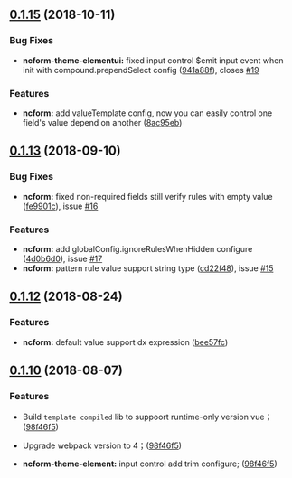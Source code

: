 <a name="0.1.15"></a>
## [0.1.15](https://github.com/vipshop/ncform/compare/v0.1.14...v) (2018-10-11)

### Bug Fixes

* **ncform-theme-elementui:** fixed input control $emit input event when init with compound.prependSelect config ([941a88f](https://github.com/vipshop/ncform/commit/941a88f)), closes [#19](https://github.com/vipshop/ncform/issues/19)

### Features

* **ncform:** add valueTemplate config, now you can easily control one field's value depend on another ([8ac95eb](https://github.com/vipshop/ncform/commit/8ac95eb))

<a name="0.1.13"></a>
## [0.1.13](https://github.com/vipshop/ncform/compare/v0.1.12...v0.1.13) (2018-09-10)

### Bug Fixes

* **ncform:** fixed non-required fields still verify rules with empty value ([fe9901c](https://github.com/vipshop/ncform/commit/fe9901c)), issue [#16](https://github.com/vipshop/ncform/issues/16)

### Features

* **ncform:** add globalConfig.ignoreRulesWhenHidden configure ([4d0b6d0](https://github.com/vipshop/ncform/commit/4d0b6d0)), issue [#17](https://github.com/vipshop/ncform/issues/17)
* **ncform:** pattern rule value support string type ([cd22f48](https://github.com/vipshop/ncform/commit/cd22f48)), issue [#15](https://github.com/vipshop/ncform/issues/15)



<a name="0.1.12"></a>
## [0.1.12](https://github.com/vipshop/ncform/compare/v0.1.10...v) (2018-08-24)

### Features

* **ncform:** default value support dx expression ([bee57fc](https://github.com/vipshop/ncform/commit/bee57fc))

<a name="0.1.10"></a>
## [0.1.10](https://github.com/vipshop/ncform/compare/v0.1.8...v0.1.10) (2018-08-07)

### Features

* Build `template compiled` lib to suppoort runtime-only version vue； ([98f46f5](https://github.com/vipshop/ncform/commit/98f46f5))

* Upgrade webpack version to 4；([98f46f5](https://github.com/vipshop/ncform/commit/98f46f5))

* **ncform-theme-element:** input control add trim configure; ([98f46f5](https://github.com/vipshop/ncform/commit/98f46f5))


